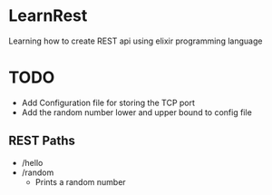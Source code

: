# LearnRest
Learning how to create REST api using elixir programming language
# TODO
* Add Configuration file for storing the TCP port
* Add the random number lower and upper bound to config file

## REST Paths 
* /hello
* /random
  * Prints a random number